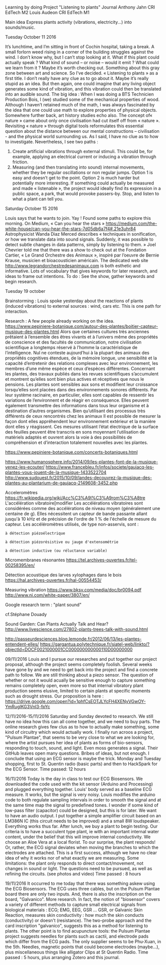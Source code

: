 Learning by doing
Project "Listening to plants"
Journal
Anthony Jahn CRI EdTech M2
Louis Audeon CRI EdTech M1

Main idea
Express plants activity (vibrations, electricity...) into sounds/music.

Tuesday October 11 2016

It’s lunchtime, and I’m sitting in front of Cochin hospital, taking a break. A small forlorn weed rising in a corner of the building struggles against the wind. I don’t know why, but I can’t stop looking at it. What if this plant could actually speak ? What kind of sound – or noise – would it emit ? What could we learn from it ?
Maybe it’s worth checking out. Something about this gray zone between art and science.
So I’ve decided.
« Listening to plants » as a first title.
I don’t really have any clue as to go about it. Maybe it’s really stupid as an idea. But then again, one could imagine that any living object generates some kind of vibration, and this vibration could then be translated into an audible sound.
The big idea : When I was doing a BTS Technicien Production Bois, I (we) studied some of the mechanical properties of wood. Although I haven’t retained much of the math, I was always fascinated by the idea that one could use math to explore properties of physical objects. Somewhere further back, art history studies echo also. The concept of« nature » came about only once civilisation had cut itself off from « nature ». Revisiting « nature » through digital tools reformulates this essential question about the distance between our mental constructions – civilisation - and the physical world surrounding us.
As I said, I have no clue as to how to investigate. Nevertheless, I see two paths :
1. Create artificial vibrations through external stimuli. This could be, for example, applying an electrical current or inducing a vibration through friction.
2. Measuring (and then translating into sound) internal movements, whether they be regular oscillations or non regular jumps.
Option 1 is easy and doesn’t get to the point. Option 2 is much harder but potentially more interesting.
If something could actually be measured and made « listenable », the project would ideally find its expression in a public space, a park, that would provoke passers-by. Stop, and listen to what a plant can tell you.

Saturday October 15 2016

Louis says that he wants to join. Yay !
Found some paths to explore this morning.
On Medium, « Can you hear the stars » https://medium.com/the-white-house/can-you-hear-the-stars-7d05db6a7f4#.21e3uhr84
Astrophysicist Wanda Diaz Merced describes « techniques in sonification, or how we translate data into sound signals. Suddenly, it was possible to detect subtle changes in data patterns, simply by listening to them. »
Joel Chevrier told me that there was a show to check out at the Fondation Cartier, « Le Grand Orchestre des Animaux », inspiré par l’oeuvre de Bernie Krause, musicien et bioacousticien américain.
The dedicated web site http://www.legrandorchestredesanimaux.com is both esthetic and informative. Lots of vocabulary that gives keywords for later research, and ideas to frame out intentions.
To do : See the show, gather keywords and begin research.


Tuesday 19 october

Brainstorming :
Louis spoke yesterday about the reactions of plants (induced vibrations) to external sources : wind, cars etc. This is one path for interaction.

Research :
A few people already working on the idea.
https://www.pepiniere-botanique.com/autour-des-plantes/boitier-capteur-musique-des-plantes.html
Alors que certaines cultures très anciennes prêtaient à l’ensemble des êtres vivants et à l’univers même des propriétés de conscience  et  des facultés de communication,  notre civilisation scientifique a longtemps réservé à l’homme la caractéristique de l’intelligence. Nul ne conteste aujourd’hui à la plupart des animaux  des propriétés cognitives étendues, de la mémoire longue,  une sensibilité et la capacité d’entretenir  des relations complexes avec leur environnement, les membres d’une même espèce  et ceux d’espèces différentes.
Concernant  les plantes,  des travaux  publiés dans les revues scientifiques  s’accumulent et montrent qu’elles  sont bien plus actives et réceptives que nous le pensions. Les plantes sont sensibles aux sons et modifient leur croissance lorsqu’elles sont placées dans des environnements sonores différents. Par leur système racinaire, en particulier,  elles sont capables de ressentir les variations de l’environnent  et de réagir en conséquence. Elles peuvent également transmettre des informations dans tous leur organisme et à destination d’autres organismes.
Bien qu’utilisant des processus très différents de ceux rencontrés chez les animaux Il est possible de mesurer la façon dont elles appréhendent leur environnement extérieur et la manière dont elles y réagissent. Ces mesures utilisant l’état électrique de la surface des feuilles peuvent être transcris en sons moyennant l’utilisation de matériels adaptés et ouvrent alors la voie à des possibilités  de compréhension et d’interaction totalement  nouvelles avec les plantes.

https://www.pepiniere-botanique.com/concerts-botaniques.html

https://www.humanosphere.info/2014/09/les-plantes-font-de-la-musique-venez-les-ecouter/
https://www.francebleu.fr/infos/societe/gaujacq-les-plantes-vous-jouent-de-la-musique-1433522704
http://www.sudouest.fr/2015/10/09/landes-decouvrez-la-musique-des-plantes-au-plantarium-de-gaujacq-2149608-3452.php

Acceleromètres
https://fr.wikipedia.org/wiki/Acc%C3%A9l%C3%A9rom%C3%A8tre
L'accélération vibratoire[modifier
Les accélérations vibratoires sont considérées comme des accélérations de niveau moyen (généralement une centaine de g). Elles nécessitent un capteur de bande passante allant jusqu'à 10 kHz et de précision de l'ordre de 1 % de l'échelle de mesure du capteur.
Les accéléromètres utilisés, de type non-asservis, sont :

    à détection piézoélectrique

    à détection piézorésistive ou jauge d'extensométrie

    à détection inductive (ou réluctance variable)


Micromembranes résonantes 
https://tel.archives-ouvertes.fr/tel-00258395/en/

Détection acoustique des larves xylophages dans le bois            
https://hal.archives-ouvertes.fr/hal-00554453/

Measuring vibration
https://www.bksv.com/media/doc/br0094.pdf
http://www.ni.com/white-paper/3807/en/

Google research term : "plant sound"

cf.Stéphane Douady

Sound Garden: Can Plants Actually Talk and Hear? 
http://www.livescience.com/27802-plants-trees-talk-with-sound.html

http://passeurdesciences.blog.lemonde.fr/2012/06/13/les-plantes-entendent-elles/
https://gargantua.polytechnique.fr/siatel-web/linkto/?objectId=DOCF0021000001CC000000000000110D00000000

09/11/2016
Louis and I pursue our researches and put together our project proposal, although the project seems completely foolish. Several weeks have gone by and we need to get back into the project and find a concrete path to follow. We are still thinking about a piezo sensor. The question of whether or not it would acually be sensitive enough to capture something remains completely open, even more so that internal vibratory plant production seems elusive, limited to certain plants at specific moments such as drought stress.
Our proposition is here : https://drive.google.com/open?id=1phfCsEOTJLYcFH4XENyVGwOY-YmRugIKG3VnI3-fpYc

12/11/2016-15/11/2016
Saturday and Sunday devoted to research. We still have no idea how this can all come together, and we need to buy parts. The online research gives few clus as to how to actually make something, some kind of circuitry which would actually work. I finally run acroos a project, "Pulsum Plantae", that seems to be very close to what we are looking for, where the artist pursues her idea of plants as forms of bio-sensors, responding to touch, sound, and light. Even moss generates a signal. Their GitHub leaves open many questions. Bribes of ideas, but not enough. I conclude that using an ECG sensor is maybe the trick.
Monday and Tuesday shopping, first to St. Quentin radio (basic parts) and then to HackSpark for the ECG Sensor.
Time passed: 12 hours

16/11/2016
Today is the day in class to test our ECG Biosensors. We downloaded the code used with the kit sensor (Arduino and Processing) and plugged everything together. Louis' body served as a baseline ECG measure. It works, but the signal is very noisy. Louis modifies the arduino code to both regulate sampling intervals in order to smooth the signal and at the same time map the signal to predefined tones. I wonder if some kind of low-pass filter (capacitor) could be designed, but this is for later.
We want to have an audio output. I put together a simple amplifier circuit based on an LM386N IC (this circuit needs to be improved) and a small 8W loudspeaker.
Everything works thus far.
After lunch, we buy a plant to begin testing. Our criteria is to have a succulent type plant, ie with an important internal water content, under the belief that this will improve internal conductivity. We choose an Aloe Vera at a local florist.
To our surprise, the plant responds! Or, rather, the ECG signal deviates when moving the branches to which the electrodes are attached. This is a first success, although we have no clear idea of why it works nor of what exactly we are measuring. Some limitations: the plant only responds to direct contact/movement, not changes in sound or light. The questions need to be pursued, as well as refining the circuits.
(see photos and video)
Time passed : 8 hours


19/11/2016
It occurred to me today that there was something askew using the ECG Biosensors. The ECG uses three cables, but on the Pulsum Plantae board there are only two inputs. And, there is also the inscription on the board, "Galvanico".
More research. In fact, the notion of "biosensor" covers a variety of different methods to capture small electrical signals from biological materials : ECG; EMG, EEG, GSR ...
GSR, or Galvanic Skin Reaction, measures skin conductivity : how much the skin conducts (conductivity) or doesn't (resistance). The two-probe approach and the card inscription "galvanico", suggests this as a method for listening to plants.
The other point is to find acupuncture tools: the Pulsum Plantae project suggests needles for plants such as cactii, and electrode pads which differ from the ECG pads. The only supplier seems to be Phu-Xuan, in the 5th. Needles, magnetic points that could become electrodes (maybe...), plus miscellaneous things like alligator Clips at St Quentin Radio. Time passed : 5 hours, plus arranging Zotero and this journal.
